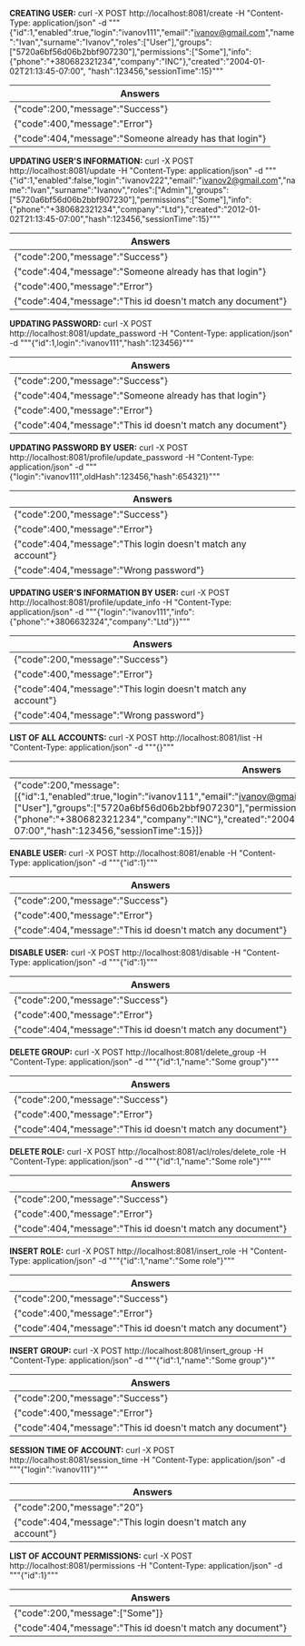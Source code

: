 **CREATING USER:**
curl -X POST http://localhost:8081/create -H "Content-Type: application/json" -d 
"""{"id":1,"enabled":true,"login":"ivanov111","email":"ivanov@gmail.com","name":"Ivan","surname":"Ivanov","roles":["User"],"groups":["5720a6bf56d06b2bbf907230"],"permissions":["Some"],"info":{"phone":"+380682321234","company":"INC"},"created":"2004-01-02T21:13:45-07:00",
"hash":123456,"sessionTime":15}"""

| Answers                                                  |
-----------------------------------------------------------|
| {"code":200,"message":"Success"}                         |
| {"code":400,"message":"Error"}                           |
| {"code":404,"message":"Someone already has that login"}  |

**UPDATING USER'S INFORMATION:**
curl -X POST http://localhost:8081/update -H "Content-Type: application/json" -d 
"""{"id":1,"enabled":false,"login":"ivanov222","email":"ivanov2@gmail.com","name":"Ivan","surname":"Ivanov","roles":["Admin"],"groups":["5720a6bf56d06b2bbf907230"],"permissions":["Some"],"info":{"phone":"+380682321234","company":"Ltd"},"created":"2012-01-02T21:13:45-07:00","hash":123456,"sessionTime":15}"""

| Answers                                                    |
-------------------------------------------------------------|
| {"code":200,"message":"Success"}                           |
| {"code":404,"message":"Someone already has that login"}    | 
| {"code":400,"message":"Error"}                             |
| {"code":404,"message":"This id doesn't match any document"}|

**UPDATING PASSWORD:**
curl -X POST http://localhost:8081/update_password -H "Content-Type: application/json" -d """{"id":1,login":"ivanov111","hash":123456}"""

| Answers                                                    |
-------------------------------------------------------------|
| {"code":200,"message":"Success"}                           |
| {"code":404,"message":"Someone already has that login"}    | 
| {"code":400,"message":"Error"}                             |
| {"code":404,"message":"This id doesn't match any document"}|

**UPDATING PASSWORD BY USER:**
curl -X POST http://localhost:8081/profile/update_password -H "Content-Type: application/json" -d """{"login":"ivanov111",oldHash":123456,"hash":654321}"""

| Answers                                                      |
---------------------------------------------------------------|
| {"code":200,"message":"Success"}                             |
| {"code":400,"message":"Error"}                               |
| {"code":404,"message":"This login doesn't match any account"}|
| {"code":404,"message":"Wrong password"}                      |

**UPDATING USER'S INFORMATION BY USER:**
curl -X POST http://localhost:8081/profile/update_info -H "Content-Type: application/json" -d """{"login":"ivanov111","info":{"phone":"+3806632324","company":"Ltd"}}"""

| Answers                                                      |
---------------------------------------------------------------|
| {"code":200,"message":"Success"}                             |
| {"code":400,"message":"Error"}                               |
| {"code":404,"message":"This login doesn't match any account"}|
| {"code":404,"message":"Wrong password"}                      |

**LIST OF ALL ACCOUNTS:**
curl -X POST http://localhost:8081/list -H "Content-Type: application/json" -d """{}"""

| Answers                                                      |
---------------------------------------------------------------|
| {"code":200,"message":[{"id":1,"enabled":true,"login":"ivanov111","email":"ivanov@gmail.com","name":"Ivan","surname":"Ivanov","roles":["User"],"groups":["5720a6bf56d06b2bbf907230"],"permissions":["Some"],"info":{"phone":"+380682321234","company":"INC"},"created":"2004-01-02T21:13:45-07:00","hash":123456,"sessionTime":15}]}           | 

**ENABLE USER:**
curl -X POST http://localhost:8081/enable -H "Content-Type: application/json" -d """{"id":1}"""

| Answers                                                      |
---------------------------------------------------------------|
| {"code":200,"message":"Success"}                             |
| {"code":400,"message":"Error"}                               |
| {"code":404,"message":"This id doesn't match any document"}  |


**DISABLE USER:**
curl -X POST http://localhost:8081/disable -H "Content-Type: application/json" -d """{"id":1}"""

| Answers                                                      |
---------------------------------------------------------------|
| {"code":200,"message":"Success"}                             |
| {"code":400,"message":"Error"}                               |
| {"code":404,"message":"This id doesn't match any document"}  |


**DELETE GROUP:**
curl -X POST http://localhost:8081/delete_group -H "Content-Type: application/json" -d """{"id":1,"name":"Some group"}"""

| Answers                                                      |
---------------------------------------------------------------|
| {"code":200,"message":"Success"}                             |
| {"code":400,"message":"Error"}                               |
| {"code":404,"message":"This id doesn't match any document"}  |

**DELETE ROLE:**
curl -X POST http://localhost:8081/acl/roles/delete_role -H "Content-Type: application/json" -d """{"id":1,"name":"Some role"}"""

| Answers                                                      |
---------------------------------------------------------------|
| {"code":200,"message":"Success"}                             |
| {"code":400,"message":"Error"}                               |
| {"code":404,"message":"This id doesn't match any document"}  |

**INSERT ROLE:**
curl -X POST http://localhost:8081/insert_role -H "Content-Type: application/json" -d """{"id":1,"name":"Some role"}"""

| Answers                                                      |
---------------------------------------------------------------|
| {"code":200,"message":"Success"}                             |
| {"code":400,"message":"Error"}                               |
| {"code":404,"message":"This id doesn't match any document"}  |

**INSERT GROUP:**
curl -X POST http://localhost:8081/insert_group -H "Content-Type: application/json" -d """{"id":1,"name":"Some group"}""

| Answers                                                      |
---------------------------------------------------------------|
| {"code":200,"message":"Success"}                             |
| {"code":400,"message":"Error"}                               |
| {"code":404,"message":"This id doesn't match any document"}  |

**SESSION TIME OF ACCOUNT:**
curl -X POST http://localhost:8081/session_time -H "Content-Type: application/json" -d """{"login":"ivanov111"}"""

| Answers                                                      |
---------------------------------------------------------------|
| {"code":200,"message":"20"}                                  |
| {"code":404,"message":"This login doesn't match any account"}|

**LIST OF ACCOUNT PERMISSIONS:**
curl -X POST http://localhost:8081/permissions -H "Content-Type: application/json" -d """{"id":1}"""

| Answers                                                      |
---------------------------------------------------------------|
| {"code":200,"message":["Some"]}                              |
| {"code":404,"message":"This id doesn't match any document"}  |
